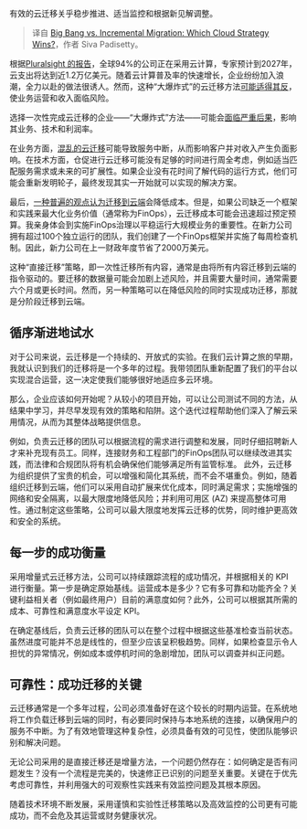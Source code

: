 
<!--
title: 大爆炸式迁移 vs. 渐进式迁移：哪种云策略胜出？
cover: https://cdn.thenewstack.io/media/2024/11/8087bb04-christina-wocintechchat-com-glrqywjguey-unsplash-scaled.jpg
-->

有效的云迁移关乎稳步推进、适当监控和根据新见解调整。

> 译自 [Big Bang vs. Incremental Migration: Which Cloud Strategy Wins?](https://thenewstack.io/big-bang-vs-incremental-migration-which-cloud-strategy-wins/)，作者 Siva Padisetty。

根据[Pluralsight 的报告](https://learn.pluralsight.com/resource/offers/2023/state-of-cloud?clickid=CjwKCAjwmaO4BhAhEiwA5p4YLwkJ7MHXgfCBrnCjFN3jwDpIYMekWyGopg39tnXvsKKpAge9TG7o5hoCj30QAvD_BwE&utm_source=google&utm_medium=paid-search&utm_campaign=upskilling-and-reskilling&utm_term=b2b-na-whitepaper-state-of-cloud&gad_source=1&gclid=CjwKCAjwmaO4BhAhEiwA5p4YLwkJ7MHXgfCBrnCjFN3jwDpIYMekWyGopg39tnXvsKKpAge9TG7o5hoCj30QAvD_BwE)，全球94%的公司正在采用云计算，专家预计到2027年，云支出将达到近1.2万亿美元。随着云计算普及率的快速增长，企业纷纷加入浪潮，全力以赴的做法很诱人。然而，这种“大爆炸式”的云迁移方法[可能适得其反](https://thenewstack.io/why-cloud-migrations-fail/)，使业务运营和收入面临风险。

选择一次性完成云迁移的企业——“大爆炸式”方法——可能会[面临严重后果](https://thenewstack.io/why-cloud-migrations-fail/)，影响其业务、技术和利润率。

在业务方面，[混乱的云迁移](https://thenewstack.io/cloud-migration-regrets-should-you-repatriate/)可能导致服务中断，从而影响客户并对收入产生负面影响。在技术方面，仓促进行云迁移可能没有足够的时间进行周全考虑，例如适当匹配服务需求或未来的可扩展性。如果企业没有花时间了解代码的运行方式，他们可能会重新发明轮子，最终发现其实一开始就可以实现的解决方案。

最后，[一种普遍的观点认为迁移到云端](https://thenewstack.io/common-cloud-misconfigurations-that-lead-to-data-breaches/)会降低成本。但是，如果公司缺乏一个框架和实践来最大化业务价值（通常称为FinOps），云迁移成本可能会迅速超过预定预算。我亲身体会到实施FinOps治理以平稳运行大规模业务的重要性。在新力公司拥有超过100个独立运行的团队，我们创建了一个FinOps框架并实施了每周检查机制。因此，新力公司在上一财政年度节省了2000万美元。

这种“直接迁移”策略，即一次性迁移所有内容，通常是由将所有内容迁移到云端的指令驱动的。要迁移的数据量可能会加剧上述风险，并且需要大量时间，通常需要六个月或更长时间。然而，另一种策略可以在降低风险的同时实现成功迁移，那就是分阶段迁移到云端。

## 循序渐进地试水

对于公司来说，云迁移是一个持续的、开放式的实验。在我们云计算之旅的早期，我就认识到我们的迁移将是一个多年的过程。我带领团队重新配置了我们的平台以实现混合运营，这一决定使我们能够很好地适应多云环境。

那么，企业应该如何开始呢？从较小的项目开始，可以让公司测试不同的方法，从结果中学习，并尽早发现有效的策略和陷阱。这个迭代过程帮助他们深入了解云采用情况，从而为其整体战略提供信息。

例如，负责云迁移的团队可以根据流程的需求进行调整和发展，同时仔细招聘新人才来补充现有员工。同样，连接财务和工程部门的FinOps团队可以继续改进其实践，而法律和合规团队将有机会确保他们能够满足所有监管标准。
此外，云迁移为组织提供了宝贵的机会，可以增强和简化其系统，而不会不堪重负。例如，随着组织迁移到云端，他们可以采用自动扩展来优化成本，同时满足需求；实施增强的网络和安全隔离，以最大限度地降低风险；并利用可用区 (AZ) 来提高整体可用性。通过制定这些策略，公司可以最大限度地发挥云迁移的优势，同时维护更高效和安全的系统。

## 每一步的成功衡量

采用增量式云迁移方法，公司可以持续跟踪流程的成功情况，并根据相关的 KPI 进行衡量。第一步是确定原始基线。运营成本是多少？它有多可靠和功能齐全？关键利益相关者（例如最终用户）目前的满意度如何？此外，公司可以根据其所需的成本、可靠性和满意度水平设定 KPI。

在确定基线后，负责云迁移的团队可以在整个过程中根据这些基准检查当前状态。虽然进度可能并不总是线性的，但至少应该呈积极趋势。同样，如果检查显示令人担忧的异常情况，例如成本或停机时间的急剧增加，团队可以调查并纠正问题。

## 可靠性：成功迁移的关键

云迁移通常是一个多年过程，公司必须准备好在这个较长的时期内运营。在系统地将工作负载迁移到云端的同时，有必要同时保持与本地系统的连接，以确保用户的服务不中断。为了有效地管理这种复杂性，必须具备有效的可见性，使团队能够识别和解决问题。

无论公司采用的是直接迁移还是增量方法，一个问题仍然存在：如何确定是否有问题发生？没有一个流程是完美的，快速修正已识别的问题至关重要。关键在于优先考虑可靠性，并利用强大的可观察性实践来有效监控问题及其根本原因。

随着技术环境不断发展，采用谨慎和实验性迁移策略以及高效监控的公司更有可能成功，而不会危及其运营或财务健康状况。
